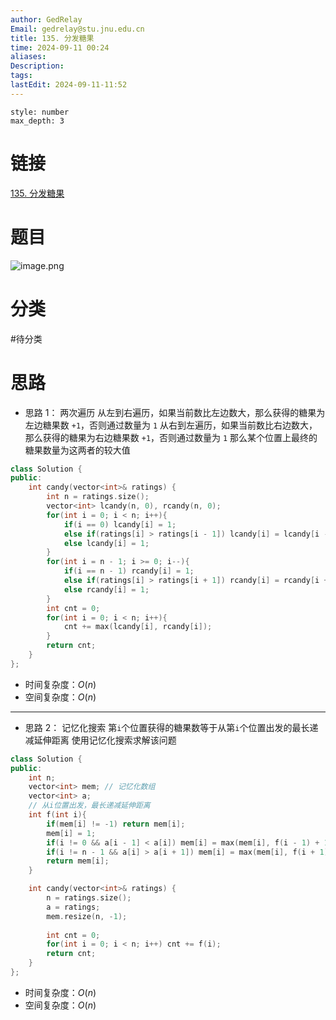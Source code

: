 ```yaml
---
author: GedRelay
Email: gedrelay@stu.jnu.edu.cn
title: 135. 分发糖果
time: 2024-09-11 00:24
aliases: 
Description: 
tags: 
lastEdit: 2024-09-11-11:52
---
```


```toc
style: number
max_depth: 3
```

# 链接
[135. 分发糖果](https://leetcode.cn/problems/candy/) 

# 题目
![image.png](https://ged-pic-bed.oss-cn-guangzhou.aliyuncs.com/img/202409110024970.png)


# 分类
#待分类

# 思路
- 思路 1：
两次遍历
从左到右遍历，如果当前数比左边数大，那么获得的糖果为左边糖果数 `+1`，否则通过数量为 `1` 
从右到左遍历，如果当前数比右边数大，那么获得的糖果为右边糖果数 `+1`，否则通过数量为 `1` 
那么某个位置上最终的糖果数量为这两者的较大值


```cpp
class Solution {
public:
    int candy(vector<int>& ratings) {
        int n = ratings.size();
        vector<int> lcandy(n, 0), rcandy(n, 0);
        for(int i = 0; i < n; i++){
            if(i == 0) lcandy[i] = 1;
            else if(ratings[i] > ratings[i - 1]) lcandy[i] = lcandy[i - 1] + 1;
            else lcandy[i] = 1;
        }
        for(int i = n - 1; i >= 0; i--){
            if(i == n - 1) rcandy[i] = 1;
            else if(ratings[i] > ratings[i + 1]) rcandy[i] = rcandy[i + 1] + 1;
            else rcandy[i] = 1;
        }
        int cnt = 0;
        for(int i = 0; i < n; i++){
            cnt += max(lcandy[i], rcandy[i]);
        }
        return cnt;
    }
};
```


- 时间复杂度：${O\left( n \right)  }$ 
- 空间复杂度：${O\left( n \right)  }$ 


---

- 思路 2：
记忆化搜索
第`i`个位置获得的糖果数等于从第`i`个位置出发的最长递减延伸距离
使用记忆化搜索求解该问题


```cpp
class Solution {
public:
    int n;
    vector<int> mem; // 记忆化数组
    vector<int> a;
    // 从i位置出发，最长递减延伸距离
    int f(int i){
        if(mem[i] != -1) return mem[i];
        mem[i] = 1;
        if(i != 0 && a[i - 1] < a[i]) mem[i] = max(mem[i], f(i - 1) + 1);
        if(i != n - 1 && a[i] > a[i + 1]) mem[i] = max(mem[i], f(i + 1) + 1);
        return mem[i];
    }

    int candy(vector<int>& ratings) {
        n = ratings.size();
        a = ratings;
        mem.resize(n, -1);
        
        int cnt = 0;
        for(int i = 0; i < n; i++) cnt += f(i);
        return cnt;
    }
};
```


- 时间复杂度：${O\left( n \right)  }$ 
- 空间复杂度：${O\left( n \right)  }$ 
